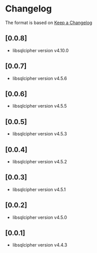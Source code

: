 # Changelog

The format is based on [Keep a Changelog](https://keepachangelog.com/en/1.0.0/)

## [0.0.8]

- libsqlcipher version v4.10.0

## [0.0.7]

- libsqlcipher version v4.5.6

## [0.0.6]

- libsqlcipher version v4.5.5

## [0.0.5]

- libsqlcipher version v4.5.3

## [0.0.4]

- libsqlcipher version v4.5.2

## [0.0.3]

- libsqlcipher version v4.5.1

## [0.0.2]

- libsqlcipher version v4.5.0

## [0.0.1]

- libsqlcipher version v4.4.3

